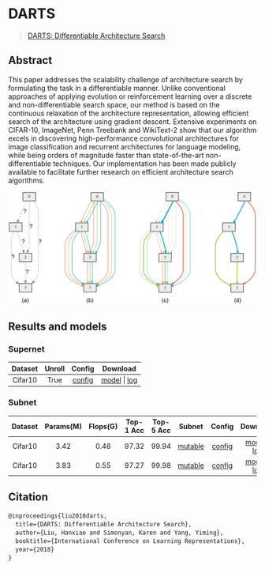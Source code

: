 # DARTS
> [DARTS: Differentiable Architecture Search](https://arxiv.org/abs/1806.09055)

## Abstract

This paper addresses the scalability challenge of architecture search by formulating the task in a differentiable manner. Unlike conventional approaches of applying evolution or reinforcement learning over a discrete and non-differentiable search space, our method is based on the continuous relaxation of the architecture representation, allowing efficient search of the architecture using gradient descent. Extensive experiments on CIFAR-10, ImageNet, Penn Treebank and WikiText-2 show that our algorithm excels in discovering high-performance convolutional architectures for image classification and recurrent architectures for language modeling, while being orders of magnitude faster than state-of-the-art non-differentiable techniques. Our implementation has been made publicly available to facilitate further research on efficient architecture search algorithms.

![pipeline](/docs/en/imgs/model_zoo/darts/pipeline.png)



## Results and models

### Supernet
Dataset|Unroll|Config|Download|
|:---------:|:---------:|:------:|:------:|
|Cifar10|True|[config](./darts_supernet_unroll_1xb64_cifar10.py) |[model](https://openmmlab-share.oss-cn-hangzhou.aliyuncs.com/mmrazor/v0.1/nas/darts/darts_supernet_unroll_1xb64_cifar10/darts_supernet_unroll_1xb64_cifar10_20211222-a923a040.pth?versionId=CAEQHxiBgID6mLuL7xciIDhjYzA2NGViNzY5ZDQxODk5MTY3ZjBiMGUyMGNlYzlk) &#124; [log](https://openmmlab-share.oss-cn-hangzhou.aliyuncs.com/mmrazor/v0.1/nas/darts/darts_supernet_unroll_1xb64_cifar10/darts_supernet_unroll_1xb64_cifar10_20211220_133123.log.json?versionId=CAEQHxiBgIDmmLuL7xciIGQwN2RlZWUwNmZkYjQwMzU4MGRiMTA3NGY4NTU5N2Nm)|


### Subnet

Dataset|Params(M)|Flops(G)|Top-1 Acc|Top-5 Acc|Subnet|Config|Download|Remarks|
|:---------:|:---------:|:---------:|:---------:|:---------:|:---------:|:------:|:------:|:------:|
|Cifar10|3.42 | 0.48 | 97.32 |99.94|[mutable](https://openmmlab-share.oss-cn-hangzhou.aliyuncs.com/mmrazor/v0.1/nas/darts/darts_subnetnet_1xb96_cifar10/darts_subnetnet_1xb96_cifar10_acc-97.32_20211222-e5727921_mutable_cfg.yaml?versionId=CAEQHxiBgMDn0ICL7xciIDAwNzUzZTU3ZjE4OTQ0MDg5YmZiMmYzYzExZTQ3YTRm)|[config](./darts_subnetnet_1xb96_cifar10.py)| [model](https://openmmlab-share.oss-cn-hangzhou.aliyuncs.com/mmrazor/v0.1/nas/darts/darts_subnetnet_1xb96_cifar10/darts_subnetnet_1xb96_cifar10_acc-97.32_20211222-e5727921.pth?versionId=CAEQHxiBgID20ICL7xciIDllOWZmNTliMzkwNzQ5YzdhODk2MzY1MWEyOTQ1Yjlk) &#124; [log](https://openmmlab-share.oss-cn-hangzhou.aliyuncs.com/mmrazor/v0.1/nas/darts/darts_subnetnet_1xb96_cifar10/darts_subnetnet_1xb96_cifar10_20211222-e5727921.log.json?versionId=CAEQHxiBgMDz0ICL7xciIGRhMjk0NDU0OTVhZjQwMDg4N2ZkMDAzZDM1ZWU4N2Ri)|MMRazor searched
|Cifar10|3.83 | 0.55 | 97.27 |99.98|[mutable](https://openmmlab-share.oss-cn-hangzhou.aliyuncs.com/mmrazor/v0.1/nas/darts/darts_subnetnet_1xb96_cifar10/darts_subnetnet_1xb96_cifar10_acc-97.27_20211222-17e42600_mutable_cfg.yaml?versionId=CAEQHxiBgICrnpmL7xciIGFmYzUxYjdmYWM1YzQ3N2I5NGU1MDE2ZjIxYmJhY2E0)|[config](./darts_subnetnet_1xb96_cifar10.py)| [model](https://openmmlab-share.oss-cn-hangzhou.aliyuncs.com/mmrazor/v0.1/nas/darts/darts_subnetnet_1xb96_cifar10/darts_subnetnet_1xb96_cifar10_acc-97.27_20211222-17e42600.pth?versionId=CAEQHxiBgIDQnpmL7xciIGQzOTRkMTViMDgzNzQ2MWI5MmUyNzIxZDk4OTUzZDgz) &#124; [log](https://openmmlab-share.oss-cn-hangzhou.aliyuncs.com/mmrazor/v0.1/nas/darts/darts_subnetnet_1xb96_cifar10/darts_subnetnet_1xb96_cifar10_20211222-17e42600.log.json?versionId=CAEQHxiBgMDPnpmL7xciIDViYTVlYTIyYmQ2OTQ1ZDZhNTNhMjVkODA2NDRlMTI1)|official


## Citation

```latex
@inproceedings{liu2018darts,
  title={DARTS: Differentiable Architecture Search},
  author={Liu, Hanxiao and Simonyan, Karen and Yang, Yiming},
  booktitle={International Conference on Learning Representations},
  year={2018}
}
```
